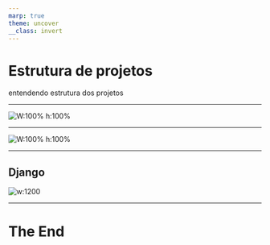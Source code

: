 ```yaml
---
marp: true
theme: uncover
__class: invert
---
```

# Estrutura de projetos
entendendo estrutura dos projetos

---
![W:100% h:100%](https://ares.decipherzone.com/blog-manager/uploads/banner_f3ff2134-da4b-4f64-937e-508c7cef5a29.jpg)

---
![W:100% h:100%](https://pbs.twimg.com/media/FTSqe_faUAAnw_I?format=jpg&name=small)

---
## Django

![w:1200](https://pt-static.z-dn.net/files/dba/e70ba8e0eb0fca368b65e197409a8200.png)

---

# The End